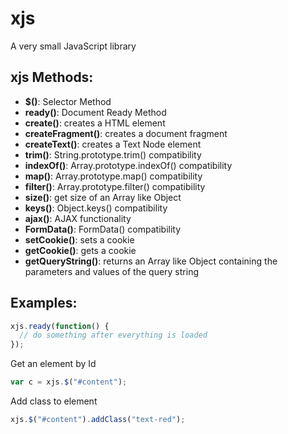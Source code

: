 xjs
===

A very small JavaScript library

xjs Methods:
---
  
- **$()**: Selector Method
- **ready()**: Document Ready Method
- **create()**: creates a HTML element
- **createFragment()**: creates a document fragment
- **createText()**: creates a Text Node element
- **trim()**: String.prototype.trim() compatibility
- **indexOf()**: Array.prototype.indexOf() compatibility
- **map()**: Array.prototype.map() compatibility
- **filter()**: Array.prototype.filter() compatibility
- **size()**: get size of an Array like Object
- **keys()**: Object.keys() compatibility
- **ajax()**: AJAX functionality
- **FormData()**: FormData() compatibility
- **setCookie()**: sets a cookie
- **getCookie()**: gets a cookie
- **getQueryString()**: returns an Array like Object containing the parameters and values of the query string

Examples:
---

```js
xjs.ready(function() {
  // do something after everything is loaded
});
```

Get an element by Id
```js
var c = xjs.$("#content");
```

Add class to element
```js
xjs.$("#content").addClass("text-red");
```